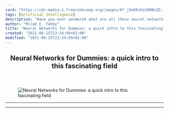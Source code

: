 ```yaml
---
card: "https://cdn-media-1.freecodecamp.org/images/0*_j9oKKsbiCW9BnID.jpg"
tags: [Artificial Intelligence]
description: "Have you ever wondered what are all these neural networks tha"
author: "Milad E. Fahmy"
title: "Neural Networks for Dummies: a quick intro to this fascinating field"
created: "2021-08-15T23:34:09+02:00"
modified: "2021-08-15T23:34:09+02:00"
---
```

<div class="site-wrapper">
<main id="site-main" class="site-main outer">
<div class="inner">
<article class="post-full post tag-artificial-intelligence tag-neural-networks tag-machine-learning tag-beginner tag-data-science ">
<header class="post-full-header">
<h1 class="post-full-title">Neural Networks for Dummies: a quick intro to this fascinating field</h1>
</header>
<figure class="post-full-image">
<picture>
<source media="(max-width: 700px)" sizes="1px" srcset="data:image/gif;base64,R0lGODlhAQABAIAAAAAAAP///yH5BAEAAAAALAAAAAABAAEAAAIBRAA7 1w">
<source media="(min-width: 701px)" sizes="(max-width: 800px) 400px,
(max-width: 1170px) 700px,
1400px" srcset="https://cdn-media-1.freecodecamp.org/images/0*_j9oKKsbiCW9BnID.jpg 300w,
https://cdn-media-1.freecodecamp.org/images/0*_j9oKKsbiCW9BnID.jpg 600w,
https://cdn-media-1.freecodecamp.org/images/0*_j9oKKsbiCW9BnID.jpg 1000w,
https://cdn-media-1.freecodecamp.org/images/0*_j9oKKsbiCW9BnID.jpg 2000w">
<img onerror="this.style.display='none'" src="https://cdn-media-1.freecodecamp.org/images/0*_j9oKKsbiCW9BnID.jpg" alt="Neural Networks for Dummies: a quick intro to this fascinating field">
</picture>
</figure>
<section class="post-full-content">
<div class="post-content">
</div>
<hr>
<hr>
</section>
</article>
</div>
</main>
</div>
<!-- Google Tag Manager (noscript) -->
<!-- End Google Tag Manager (noscript) -->
